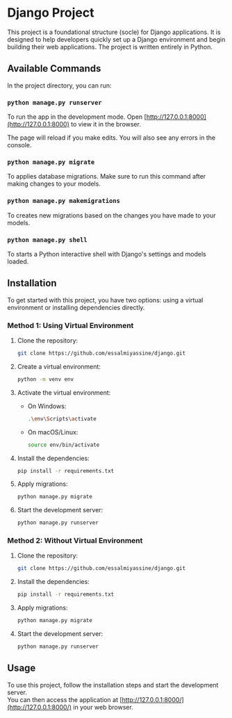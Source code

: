 # Django Project

This project is a foundational structure (socle) for Django applications. It is designed to help developers quickly set up a Django environment and begin building their web applications. The project is written entirely in Python.

## Available Commands

In the project directory, you can run:

### `python manage.py runserver`

To run the app in the development mode.
Open [http://127.0.0.1:8000](http://127.0.0.1:8000) to view it in the browser.

The page will reload if you make edits.
You will also see any errors in the console.

### `python manage.py migrate`

To applies database migrations. Make sure to run this command after making changes to your models.

### `python manage.py makemigrations`

To creates new migrations based on the changes you have made to your models.

### `python manage.py shell`

To starts a Python interactive shell with Django's settings and models loaded.

## Installation

To get started with this project, you have two options: using a virtual environment or installing dependencies directly.

### Method 1: Using Virtual Environment

1. Clone the repository:

   ```bash
   git clone https://github.com/essalmiyassine/django.git
   ```

2. Create a virtual environment:

   ```bash
   python -m venv env
   ```

3. Activate the virtual environment:

   - On Windows:

     ```bash
     .\env\Scripts\activate
     ```

   - On macOS/Linux:

     ```bash
     source env/bin/activate
     ```

4. Install the dependencies:

   ```bash
   pip install -r requirements.txt
   ```

5. Apply migrations:

   ```bash
   python manage.py migrate
   ```

6. Start the development server:

   ```bash
   python manage.py runserver
   ```

### Method 2: Without Virtual Environment

1. Clone the repository:

   ```bash
   git clone https://github.com/essalmiyassine/django.git
   ```

2. Install the dependencies:

   ```bash
   pip install -r requirements.txt
   ```

3. Apply migrations:

   ```bash
   python manage.py migrate
   ```

4. Start the development server:

   ```bash
   python manage.py runserver
   ```

## Usage

To use this project, follow the installation steps and start the development server.  
You can then access the application at [http://127.0.0.1:8000/](http://127.0.0.1:8000/) in your web browser.
